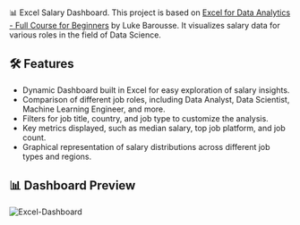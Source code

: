 📊 Excel Salary Dashboard. This project is based on [Excel for Data Analytics - Full Course for Beginners](https://youtu.be/pCJ15nGFgVg) by Luke Barousse. It visualizes salary data for various roles in the field of Data Science.

## 🛠 Features

- Dynamic Dashboard built in Excel for easy exploration of salary insights.
- Comparison of different job roles, including Data Analyst, Data Scientist, Machine Learning Engineer, and more.
- Filters for job title, country, and job type to customize the analysis.
- Key metrics displayed, such as median salary, top job platform, and job count.
- Graphical representation of salary distributions across different job types and regions.

## 📊 Dashboard Preview


![Excel-Dashboard](https://github.com/user-attachments/assets/fdf48558-d30d-48d3-b2f2-f533605628a7)

